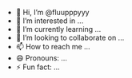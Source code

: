 - 👋 Hi, I’m @fluupppyyy
- 👀 I’m interested in ...
- 🌱 I’m currently learning ...
- 💞️ I’m looking to collaborate on ...
- 📫 How to reach me ...
- 😄 Pronouns: ...
- ⚡ Fun fact: ...

<!---
fluupppyyy/fluupppyyy is a ✨ special ✨ repository because its `README.md` (this file) appears on your GitHub profile.
You can click the Preview link to take a look at your changes.
--->

